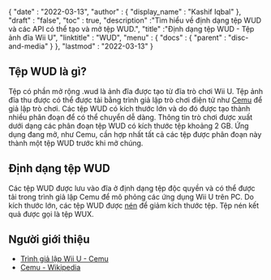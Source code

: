 {
  "date" : "2022-03-13",
  "author" : {
    "display_name" : "Kashif Iqbal"
},
  "draft" : "false",
   "toc" : true,
  "description" :"Tìm hiểu về định dạng tệp WUD và các API có thể tạo và mở tệp WUD.",
  "title" :"Định dạng tệp WUD - Tệp ảnh đĩa Wii U",
  "linktitle" : "WUD",
  "menu" : {
    "docs" : {
      "parent" : "disc-and-media"
}
},
  "lastmod" : "2022-03-13"
}

## Tệp WUD là gì?

Tệp có phần mở rộng .wud là ảnh đĩa được tạo từ đĩa trò chơi Wii U. Tệp ảnh đĩa thu được có thể được tải bằng trình giả lập trò chơi điện tử như [Cemu](https://cemu.info/) để giả lập trò chơi. Các tệp WUD có kích thước lớn và do đó được tạo thành nhiều phân đoạn để có thể chuyển dễ dàng. Thông tin trò chơi được xuất dưới dạng các phân đoạn tệp WUD có kích thước tệp khoảng 2 GB. Ứng dụng đang mở, như Cemu, cần hợp nhất tất cả các tệp được phân đoạn này thành một tệp WUD trước khi mở chúng.

## Định dạng tệp WUD

Các tệp WUD được lưu vào đĩa ở định dạng tệp độc quyền và có thể được tải trong trình giả lập Cemu để mô phỏng các ứng dụng Wii U trên PC. Do kích thước lớn, các tệp WUD được [nén](/vi/compression/) để giảm kích thước tệp. Tệp nén kết quả được gọi là tệp WUX.

## Người giới thiệu

* [Trình giả lập Wii U - Cemu](https://cemu.info/)
* [Cemu - Wikipedia](https://en.wikipedia.org/wiki/Cemu)

